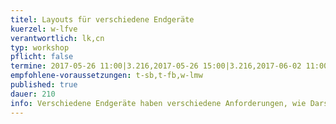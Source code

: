 ```yaml
---
titel: Layouts für verschiedene Endgeräte
kuerzel: w-lfve
verantwortlich: lk,cn
typ: workshop
pflicht: false
termine: 2017-05-26 11:00|3.216,2017-05-26 15:00|3.216,2017-06-02 11:00|3.216,2017-06-02 15:00|3.216
empfohlene-voraussetzungen: t-sb,t-fb,w-lmw
published: true
dauer: 210
info: Verschiedene Endgeräte haben verschiedene Anforderungen, wie Darstellungsfläche und Interaktionsmöglichkeiten. Wie entwickle ich dafür Layoutkonzepte?
---
```


